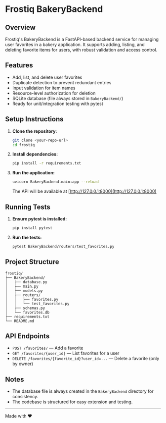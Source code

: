 # Frostiq BakeryBackend

## Overview
Frostiq's BakeryBackend is a FastAPI-based backend service for managing user favorites in a bakery application. It supports adding, listing, and deleting favorite items for users, with robust validation and access control.

## Features
- Add, list, and delete user favorites
- Duplicate detection to prevent redundant entries
- Input validation for item names
- Resource-level authorization for deletion
- SQLite database (file always stored in `BakeryBackend/`)
- Ready for unit/integration testing with pytest

## Setup Instructions
1. **Clone the repository:**
   ```bash
   git clone <your-repo-url>
   cd frostiq
   ```
2. **Install dependencies:**
   ```bash
   pip install -r requirements.txt
   ```
3. **Run the application:**
   ```bash
   uvicorn BakeryBackend.main:app --reload
   ```
   The API will be available at [http://127.0.0.1:8000](http://127.0.0.1:8000)

## Running Tests
1. **Ensure pytest is installed:**
   ```bash
   pip install pytest
   ```
2. **Run the tests:**
   ```bash
   pytest BakeryBackend/routers/test_favorites.py
   ```

## Project Structure
```
frostiq/
├── BakeryBackend/
│   ├── database.py
│   ├── main.py
│   ├── models.py
│   ├── routers/
│   │   ├── favorites.py
│   │   └── test_favorites.py
│   ├── schemas.py
│   └── favorites.db
├── requirements.txt
└── README.md
```

## API Endpoints
- `POST /favorites/` — Add a favorite
- `GET /favorites/{user_id}` — List favorites for a user
- `DELETE /favorites/{favorite_id}?user_id=...` — Delete a favorite (only by owner)

## Notes
- The database file is always created in the `BakeryBackend` directory for consistency.
- The codebase is structured for easy extension and testing.

---

Made with ❤️ 